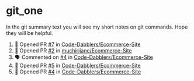 # git_one
In the git summary text you will see my short notes on git commands. Hope they will be helpful.

<!--START_SECTION:activity-->
1. 💪 Opened PR [#7](https://github.com/Code-Dabblers/Ecommerce-Site/pull/7) in [Code-Dabblers/Ecommerce-Site](https://github.com/Code-Dabblers/Ecommerce-Site)
2. 💪 Opened PR [#2](https://github.com/muchirijane/Ecommerce-Site/pull/2) in [muchirijane/Ecommerce-Site](https://github.com/muchirijane/Ecommerce-Site)
3. 🗣 Commented on [#4](https://github.com/Code-Dabblers/Ecommerce-Site/issues/4) in [Code-Dabblers/Ecommerce-Site](https://github.com/Code-Dabblers/Ecommerce-Site)
4. 💪 Opened PR [#5](https://github.com/Code-Dabblers/Ecommerce-Site/pull/5) in [Code-Dabblers/Ecommerce-Site](https://github.com/Code-Dabblers/Ecommerce-Site)
5. 💪 Opened PR [#4](https://github.com/Code-Dabblers/Ecommerce-Site/pull/4) in [Code-Dabblers/Ecommerce-Site](https://github.com/Code-Dabblers/Ecommerce-Site)
<!--END_SECTION:activity-->

